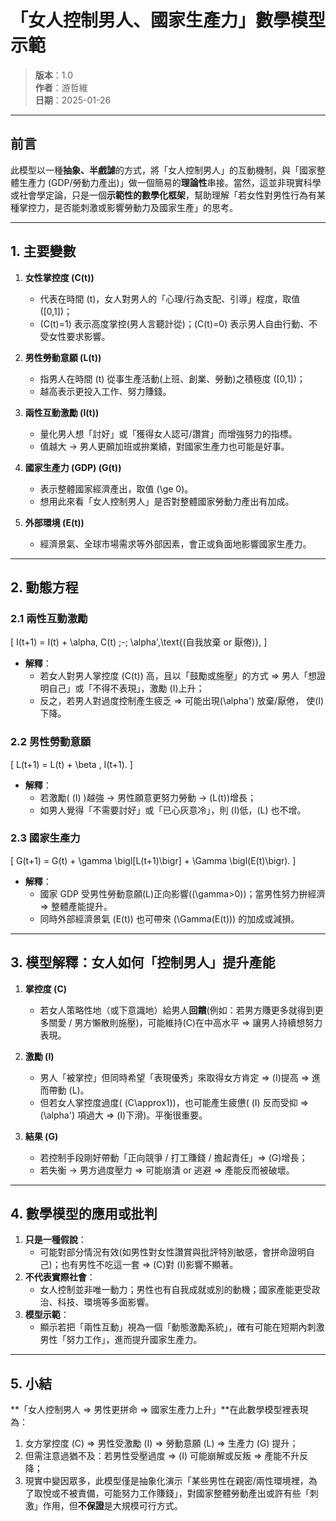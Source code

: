 # 「女人控制男人、國家生產力」數學模型示範

> **版本**：1.0  
> **作者**：游哲維  
> **日期**：2025-01-26  

---

## 前言

此模型以一種**抽象、半戲謔**的方式，將「女人控制男人」的互動機制，與「國家整體生產力 (GDP/勞動力產出)」做一個簡易的**理論性**串接。當然，這並非現實科學或社會學定論，只是一個**示範性的數學化框架**，幫助理解「若女性對男性行為有某種掌控力，是否能刺激或影響勞動力及國家生產」的思考。

---

## 1. 主要變數

1. **女性掌控度 \(C(t)\)**  
   - 代表在時間 \(t\)，女人對男人的「心理/行為支配、引導」程度，取值 \([0,1]\)；  
   - \(C(t)=1\) 表示高度掌控(男人言聽計從)；\(C(t)=0\) 表示男人自由行動、不受女性要求影響。

2. **男性勞動意願 \(L(t)\)**  
   - 指男人在時間 \(t\) 從事生產活動(上班、創業、勞動)之積極度 \([0,1]\)；  
   - 越高表示更投入工作、努力賺錢。

3. **兩性互動激勵 \(I(t)\)**  
   - 量化男人想「討好」或「獲得女人認可/讚賞」而增強努力的指標。  
   - 值越大 -> 男人更願加班或拚業績，對國家生產力也可能是好事。

4. **國家生產力 (GDP) \(G(t)\)**  
   - 表示整體國家經濟產出，取值 \(\ge 0\)。  
   - 想用此來看「女人控制男人」是否對整體國家勞動力產出有加成。

5. **外部環境 \(E(t)\)**  
   - 經濟景氣、全球市場需求等外部因素，會正或負面地影響國家生產力。

---

## 2. 動態方程

### 2.1 兩性互動激勵

\[
I(t+1) = I(t) + \alpha\, C(t) \;-\; \alpha'\,\text{(自我放棄 or 厭倦)},
\]
- **解釋**：  
  - 若女人對男人掌控度 \(C(t)\) 高，且以「鼓勵或施壓」的方式 => 男人「想證明自己」或「不得不表現」，激勵 \(I\)上升；  
  - 反之，若男人對過度控制產生疲乏 => 可能出現\(\alpha'\) 放棄/厭倦， 使\(I\)下降。

### 2.2 男性勞動意願

\[
L(t+1) = L(t) + \beta \, I(t+1).
\]
- **解釋**：  
  - 若激勵( \(I\) )越強 -> 男性願意更努力勞動 -> \(L(t)\)增長；  
  - 如男人覺得「不需要討好」或「已心灰意冷」，則 \(I\)低，\(L\) 也不增。

### 2.3 國家生產力

\[
G(t+1) = G(t) + \gamma \bigl[L(t+1)\bigr] + \Gamma \bigl(E(t)\bigr).
\]
- **解釋**：  
  - 國家 GDP 受男性勞動意願\(L\)正向影響(\(\gamma>0\))；當男性努力拚經濟 => 整體產能提升。  
  - 同時外部經濟景氣 \(E(t)\) 也可帶來 \(\Gamma(E(t))\) 的加成或減損。

---

## 3. 模型解釋：女人如何「控制男人」提升產能

1. **掌控度 \(C\)**  
   - 若女人策略性地（或下意識地）給男人**回饋**(例如：若男方賺更多就得到更多關愛 / 男方懶散則施壓)，可能維持\(C\)在中高水平 => 讓男人持續想努力表現。  
2. **激勵 \(I\)**  
   - 男人「被掌控」但同時希望「表現優秀」來取得女方肯定 => \(I\)提高 => 進而帶動 \(L\)。  
   - 但若女人掌控度過度( \(C\approx1\))，也可能產生疲憊( \(I\) 反而受抑 => \(\alpha'\) 項過大 => \(I\)下滑)。平衡很重要。

3. **結果 \(G\)**  
   - 若控制手段剛好帶動「正向競爭 / 打工賺錢 / 擔起責任」=> \(G\)增長；  
   - 若失衡 -> 男方過度壓力 => 可能崩潰 or 逃避 => 產能反而被破壞。

---

## 4. 數學模型的應用或批判

1. **只是一種假說**：  
   - 可能對部分情況有效(如男性對女性讚賞與批評特別敏感，會拼命證明自己)；也有男性不吃這一套 => \(C\)對 \(I\)影響不顯著。  
2. **不代表實際社會**：  
   - 女人控制並非唯一動力；男性也有自我成就或別的動機；國家產能更受政治、科技、環境等多面影響。  
3. **模型示範**：  
   - 顯示若把「兩性互動」視為一個「動態激勵系統」，確有可能在短期內刺激男性「努力工作」，進而提升國家生產力。

---

## 5. 小結

**「女人控制男人 => 男性更拼命 => 國家生產力上升」**在此數學模型裡表現為：  
1. 女方掌控度 \(C\) => 男性受激勵 \(I\) => 勞動意願 \(L\) => 生產力 \(G\) 提升；  
2. 但需注意過猶不及：若男性受壓過度 => \(I\) 可能崩解或反叛 => 產能不升反降；  
3. 現實中變因眾多，此模型僅是抽象化演示「某些男性在親密/兩性環境裡，為了取悅或不被責備，可能努力工作賺錢」，對國家整體勞動產出或許有些「刺激」作用，但**不保證**是大規模可行方式。
